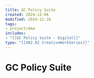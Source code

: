 ```yaml
---
title: GC Policy Suite
created: 2024-12-06
modified: 2024-12-10
tags: 
- project/dma
includes:
- "[[GC Policy Suite - Digital]]"
type: "[[402.02 CreativeWorkSeries]]"
---
```

# GC Policy Suite
